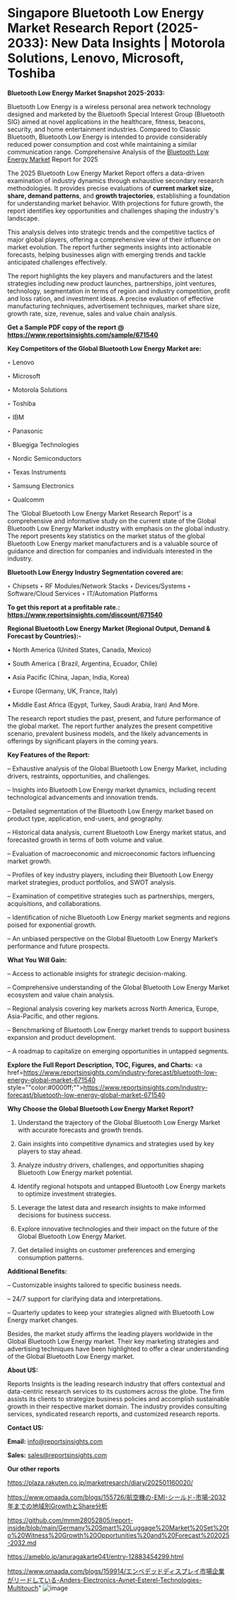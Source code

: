 # Singapore Bluetooth Low Energy Market Research Report (2025-2033): New Data Insights | Motorola Solutions, Lenovo, Microsoft, Toshiba

<strong>Bluetooth Low Energy Market Snapshot 2025-2033:</strong>

Bluetooth Low Energy is a wireless personal area network technology designed and marketed by the Bluetooth Special Interest Group (Bluetooth SIG) aimed at novel applications in the healthcare, fitness, beacons, security, and home entertainment industries. Compared to Classic Bluetooth, Bluetooth Low Energy is intended to provide considerably reduced power consumption and cost while maintaining a similar communication range. Comprehensive Analysis of the <a href=https://www.reportsinsights.com/sample/671540>Bluetooth Low Energy Market</a> Report for 2025

The 2025 Bluetooth Low Energy Market Report offers a data-driven examination of industry dynamics through exhaustive secondary research methodologies. It provides precise evaluations of <strong>current market size, share, demand patterns</strong>, and <strong>growth trajectories</strong>, establishing a foundation for understanding market behavior. With projections for future growth, the report identifies key opportunities and challenges shaping the industry's landscape.

This analysis delves into strategic trends and the competitive tactics of major global players, offering a comprehensive view of their influence on market evolution. The report further segments insights into actionable forecasts, helping businesses align with emerging trends and tackle anticipated challenges effectively.

The report highlights the key players and manufacturers and the latest strategies including new product launches, partnerships, joint ventures, technology, segmentation in terms of region and industry competition, profit and loss ration, and investment ideas. A precise evaluation of effective manufacturing techniques, advertisement techniques, market share size, growth rate, size, revenue, sales and value chain analysis.

<strong>Get a Sample PDF copy of the report @ <a href=https://www.reportsinsights.com/sample/671540 style=color:#0000ff;>https://www.reportsinsights.com/sample/671540</a></strong>

<strong>Key Competitors of the Global Bluetooth Low Energy Market are:</strong>

‣ Lenovo

‣ Microsoft

‣ Motorola Solutions

‣ Toshiba

‣ IBM

‣ Panasonic

‣ Bluegiga Technologies

‣ Nordic Semiconductors

‣ Texas Instruments

‣ Samsung Electronics

‣ Qualcomm

The ‘Global Bluetooth Low Energy Market Research Report’ is a comprehensive and informative study on the current state of the Global Bluetooth Low Energy Market industry with emphasis on the global industry. The report presents key statistics on the market status of the global Bluetooth Low Energy market manufacturers and is a valuable source of guidance and direction for companies and individuals interested in the industry.

<strong>Bluetooth Low Energy Industry Segmentation covered are:</strong>

‣ Chipsets
‣ RF Modules/Network Stacks
‣ Devices/Systems
‣ Software/Cloud Services
‣ IT/Automation Platforms

<strong>To get this report at a profitable rate.: <a href=https://www.reportsinsights.com/discount/671540 style=color:#0000ff;>https://www.reportsinsights.com/discount/671540</a></strong>

<strong>Regional Bluetooth Low Energy Market (Regional Output, Demand &amp; Forecast by Countries):-</strong>

• North America (United States, Canada, Mexico)

• South America ( Brazil, Argentina, Ecuador, Chile)

• Asia Pacific (China, Japan, India, Korea)

• Europe (Germany, UK, France, Italy)

• Middle East Africa (Egypt, Turkey, Saudi Arabia, Iran) And More.

The research report studies the past, present, and future performance of the global market. The report further analyzes the present competitive scenario, prevalent business models, and the likely advancements in offerings by significant players in the coming years.

<strong>Key Features of the Report:</strong>

– Exhaustive analysis of the Global Bluetooth Low Energy Market, including drivers, restraints, opportunities, and challenges.

– Insights into Bluetooth Low Energy market dynamics, including recent technological advancements and innovation trends.

– Detailed segmentation of the Bluetooth Low Energy market based on product type, application, end-users, and geography.

– Historical data analysis, current Bluetooth Low Energy market status, and forecasted growth in terms of both volume and value.

– Evaluation of macroeconomic and microeconomic factors influencing market growth.

– Profiles of key industry players, including their Bluetooth Low Energy market strategies, product portfolios, and SWOT analysis.

– Examination of competitive strategies such as partnerships, mergers, acquisitions, and collaborations.

– Identification of niche Bluetooth Low Energy market segments and regions poised for exponential growth.

– An unbiased perspective on the Global Bluetooth Low Energy Market’s performance and future prospects.

<strong>What You Will Gain:</strong>

– Access to actionable insights for strategic decision-making.

– Comprehensive understanding of the Global Bluetooth Low Energy Market ecosystem and value chain analysis.

– Regional analysis covering key markets across North America, Europe, Asia-Pacific, and other regions.

– Benchmarking of Bluetooth Low Energy market trends to support business expansion and product development.

– A roadmap to capitalize on emerging opportunities in untapped segments.

<strong>Explore the Full Report Description, TOC, Figures, and Charts:</strong>
<a href=https://www.reportsinsights.com/industry-forecast/bluetooth-low-energy-global-market-671540 style=""color:#0000ff;"">https://www.reportsinsights.com/industry-forecast/bluetooth-low-energy-global-market-671540</a>

<strong>Why Choose the Global Bluetooth Low Energy Market Report?</strong>

1. Understand the trajectory of the Global Bluetooth Low Energy Market with accurate forecasts and growth trends.

2. Gain insights into competitive dynamics and strategies used by key players to stay ahead.

3. Analyze industry drivers, challenges, and opportunities shaping Bluetooth Low Energy market potential.

4. Identify regional hotspots and untapped Bluetooth Low Energy markets to optimize investment strategies.

5. Leverage the latest data and research insights to make informed decisions for business success.

6. Explore innovative technologies and their impact on the future of the Global Bluetooth Low Energy Market.

7. Get detailed insights on customer preferences and emerging consumption patterns.

<strong>Additional Benefits:</strong>

– Customizable insights tailored to specific business needs.

– 24/7 support for clarifying data and interpretations.

– Quarterly updates to keep your strategies aligned with Bluetooth Low Energy market changes.

Besides, the market study affirms the leading players worldwide in the Global Bluetooth Low Energy market. Their key marketing strategies and advertising techniques have been highlighted to offer a clear understanding of the Global Bluetooth Low Energy market.

<strong><strong>About US</strong>:</strong>

Reports Insights is the leading research industry that offers contextual and data-centric research services to its customers across the globe. The firm assists its clients to strategize business policies and accomplish sustainable growth in their respective market domain. The industry provides consulting services, syndicated research reports, and customized research reports.

<strong>Contact US:</strong>

<p class=><b>Email:</b> <a href=mailto:info@reportsinsights.com>info@reportsinsights.com</a></p>
<p class=><b>Sales:</b> <a href=mailto:sales@reportsinsights.com>sales@reportsinsights.com</a></p>

<strong>Our other reports</strong>

<a href=https://plaza.rakuten.co.jp/marketresarch/diary/202501160020/>https://plaza.rakuten.co.jp/marketresarch/diary/202501160020/</a>

<a href=https://www.omaada.com/blogs/155726/航空機の-EMI-シールド-市場-2032年までの地域別GrowthとShare分析>https://www.omaada.com/blogs/155726/航空機の-EMI-シールド-市場-2032年までの地域別GrowthとShare分析</a>

<a href=https://github.com/mmm28052805/report-inside/blob/main/Germany%20Smart%20Luggage%20Market%20Set%20to%20Witness%20Growth%20Opportunities%20and%20Forecast%202025-2032.md>https://github.com/mmm28052805/report-inside/blob/main/Germany%20Smart%20Luggage%20Market%20Set%20to%20Witness%20Growth%20Opportunities%20and%20Forecast%202025-2032.md</a>

<a href=https://ameblo.jp/anuragakarte041/entry-12883454299.html>https://ameblo.jp/anuragakarte041/entry-12883454299.html</a>

<a href=https://www.omaada.com/blogs/159914/エンベデッドディスプレイ市場企業がリードしている-Anders-Electronics-Avnet-Esterel-Technologies-Multitouch>https://www.omaada.com/blogs/159914/エンベデッドディスプレイ市場企業がリードしている-Anders-Electronics-Avnet-Esterel-Technologies-Multitouch</a>"
![image](https://github.com/user-attachments/assets/a02c4ac8-0f9e-4620-8207-7b8e4b906f1d)
